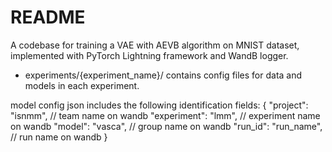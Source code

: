 # README

A codebase for training a VAE with AEVB algorithm  on MNIST dataset, implemented with PyTorch Lightning framework and WandB logger.

- experiments/{experiment_name}/ contains config files for data and models in each experiment.

model config json includes the following identification fields:
{
    "project": "isnmm", // team name on wandb
    "experiment": "lmm", // experiment name on wandb
    "model": "vasca", // group name on wandb
    "run_id": "run_name", // run name on wandb
}